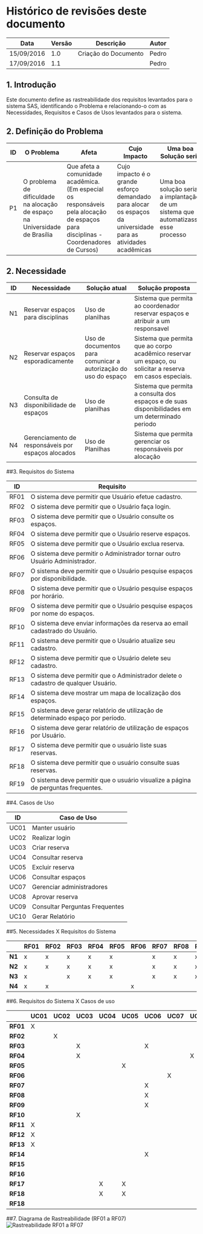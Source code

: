 # Histórico de revisões deste documento

|Data|Versão|Descrição|Autor|
|----|------|---------|-------|
|15/09/2016|1.0|Criação do Documento|Pedro|
|17/09/2016|1.1||Pedro|

## 1. Introdução
Este documento define as rastreabilidade dos requisitos levantados para o sistema SAS, identificando o Problema e relacionando-o com as Necessidades, Requisitos e Casos de Usos levantados para o sistema.  

## 2. Definição do Problema

|ID|O Problema|Afeta|Cujo Impacto|Uma boa Solução seria|
|-------------|----------|-----|------------|---------------------|
|P1|O problema de dificuldade na alocação de espaço na Universidade de Brasília|Que afeta a comunidade acadêmica. (Em especial os responsáveis pela alocação de espaços para disciplinas - Coordenadores de Cursos)|Cujo impacto é o grande esforço demandado para alocar os espaços da universidade para as atividades acadêmicas|Uma boa solução seria a implantação de um sistema que automatizasse esse processo|

## 2. Necessidade

|ID|Necessidade|Solução atual|Solução proposta|
|-------------|-----------|-------------|----------------|
|N1|Reservar espaços para disciplinas|Uso de planilhas|Sistema que permita ao coordenador reservar espaços e atribuir a um responsavel|
|N2|Reservar espaços esporadicamente|Uso de documentos para comunicar a autorização do uso do espaço|Sistema que permita que ao corpo acadêmico reservar um espaço, ou solicitar a reserva em casos especiais.|
|N3|Consulta de disponibilidade de espaços|Uso de planilhas|Sistema que permita a consulta dos espaços e de suas disponibilidades em um determinado periodo|
|N4|Gerenciamento de responsáveis por espaços alocados|Uso de Planilhas|Sistema que permita gerenciar os responsáveis por alocação|

##3. Requisitos do Sistema 

|ID|Requisito|
|-------------|---------|
|RF01|O sistema deve permitir que Usuário efetue cadastro.|
|RF02|O sistema deve permitir que o Usuário faça login.|
|RF03|O sistema deve permitir que o Usuário consulte os espaços.|
|RF04|O sistema deve permitir que o Usuário reserve espaços.|
|RF05|O sistema deve permitir que o Usuário exclua reserva.|
|RF06|O sistema deve permitir o Administrador tornar outro Usuário Administrador.|
|RF07|O sistema deve permitir que o Usuário pesquise espaços por disponibilidade.|
|RF08|O sistema deve permitir que o Usuário pesquise espaços por horário.|
|RF09|O sistema deve permitir que o Usuário pesquise espaços por nome do espaços.|
|RF10|O sistema deve enviar informações da reserva ao email cadastrado do Usuário.|
|RF11|O sistema deve permitir que o Usuário atualize seu cadastro.|
|RF12|O sistema deve permitir que o Usuário delete seu cadastro.|
|RF13|O sistema deve permitir que o Administrador delete o cadastro de qualquer Usuário.|
|RF14|O sistema deve mostrar um mapa de localização dos espaços.|
|RF15|O sistema deve gerar relatório de utilização de determinado espaço por período.|
|RF16|O sistema deve gerar relatório de utilização de espaços por Usuário.|
|RF17|O sistema deve permitir que o usuário liste suas reservas.|
|RF18|O sistema deve permitir que o usuário consulte suas reservas.|
|RF19|O sistema deve permitir que o usuário visualize a página de perguntas frequentes.|


##4. Casos de Uso

|ID|Caso de Uso|
|----|------|
|UC01|Manter usuário|
|UC02|Realizar login|
|UC03|Criar reserva|
|UC04|Consultar reserva|
|UC05|Excluir reserva|
|UC06|Consultar espaços|
|UC07|Gerenciar administradores|
|UC08|Aprovar reserva|
|UC09|Consultar Perguntas Frequentes|
|UC10|Gerar Relatório|


##5. Necessidades X Requisitos do Sistema

|      |RF01|RF02|RF03|RF04|RF05|RF06|RF07|RF08|RF09|RF10|RF11|RF12|RF13|RF14|RF15|RF16|RF17|RF18|RF19|
|------|----|----|----|----|----|----|----|----|----|----|----|----|----|----|----|----|----|----|----|
|**N1**|x   |x   |x   |x   |x   |    |x   |x   |x   |    |    |    |    |    |    |    |x   |x   |x   |
|**N2**|x   |x   |x   |x   |x   |    |x   |x   |x   |    |    |    |    |    |    |    |x   |x   |x   |
|**N3**|x   |    |x   |x   |x   |    |x   |x   |x   |    |    |    |    |x   |x   |x   |x   |x   |    |
|**N4**|x   |x   |    |    |    |x   |    |    |    |x   |x   |x   |x   |    |    |x   |    |    |    |

##6. Requisitos do Sistema X Casos de uso

|        |UC01|UC02|UC03|UC04|UC05|UC06|UC07|UC08|UC09|UC10|
|--------|----|----|----|----|----|----|----|----|----|----|
|**RF01**| X  |    |    |    |    |    |    |    |    |    |
|**RF02**|    | X  |    |    |    |    |    |    |    |    |
|**RF03**|    |    | X  |    |    | X  |    |    |    |    |
|**RF04**|    |    | X  |    |    |    |    | X  |    |    |
|**RF05**|    |    |    |    | X  |    |    |    |    |    |
|**RF06**|    |    |    |    |    |    | X  |    |    |    |
|**RF07**|    |    |    |    |    | X  |    |    |    |    |
|**RF08**|    |    |    |    |    | X  |    |    |    |    |
|**RF09**|    |    |    |    |    | X  |    |    |    |    |
|**RF10**|    |    | X  |    |    |    |    |    |    |    |
|**RF11**| X  |    |    |    |    |    |    |    |    |    |
|**RF12**| X  |    |    |    |    |    |    |    |    |    |
|**RF13**| X  |    |    |    |    |    |    |    |    |    |
|**RF14**|    |    |    |    |    | X  |    |    |    |    |
|**RF15**|    |    |    |    |    |    |    |    |    | X  |
|**RF16**|    |    |    |    |    |    |    |    |    | X  |
|**RF17**|    |    |    | X  | X  |    |    |    |    |    |
|**RF18**|    |    |    | X  | X  |    |    |    |    |    |
|**RF18**|    |    |    |    |    |    |    |    | X  |    |


##7. Diagrama de Rastreabilidade (RF01 a RF07)
![Rastreabilidade RF01 a RF07](https://raw.githubusercontent.com/wiki/fga-gpp-mds/2016.2-SAS_FGA/img/rastreabilidade.png) 
